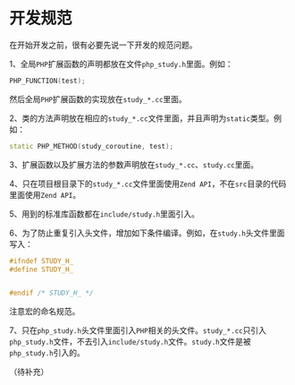 # 开发规范

在开始开发之前，很有必要先说一下开发的规范问题。

1、全局`PHP`扩展函数的声明都放在文件`php_study.h`里面。例如：

```c++
PHP_FUNCTION(test);
```

然后全局`PHP`扩展函数的实现放在`study_*.cc`里面。

2、类的方法声明放在相应的`study_*.cc`文件里面，并且声明为`static`类型。例如：

```c++
static PHP_METHOD(study_coroutine, test);
```

3、扩展函数以及扩展方法的参数声明放在`study_*.cc`、`study.cc`里面。

4、只在项目根目录下的`study_*.cc`文件里面使用`Zend API`，不在`src`目录的代码里面使用`Zend API`。

5、用到的标准库函数都在`include/study.h`里面引入。

6、为了防止重复引入头文件，增加如下条件编译。例如，在`study.h`头文件里面写入：

```c++
#ifndef STUDY_H_
#define STUDY_H_


#endif /* STUDY_H_ */
```

注意宏的命名规范。

7、只在`php_study.h`头文件里面引入`PHP`相关的头文件。`study_*.cc`只引入`php_study.h`文件，不去引入`include/study.h`文件。`study.h`文件是被`php_study.h`引入的。

（待补充）

